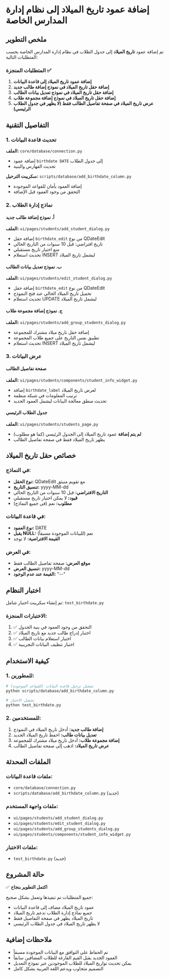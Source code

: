 # إضافة عمود تاريخ الميلاد إلى نظام إدارة المدارس الخاصة

## ملخص التطوير

تم إضافة عمود **تاريخ الميلاد** إلى جدول الطلاب في نظام إدارة المدارس الخاصة بحسب المتطلبات التالية:

### المتطلبات المنجزة ✅

1. **إضافة عمود تاريخ الميلاد إلى قاعدة البيانات**
2. **إضافة حقل تاريخ الميلاد في نموذج إضافة طالب جديد**
3. **إضافة حقل تاريخ الميلاد في نموذج تعديل بيانات الطالب**
4. **إضافة حقل تاريخ الميلاد في نموذج إضافة مجموعة طلاب**
5. **عرض تاريخ الميلاد في صفحة تفاصيل الطالب فقط (لا يظهر في جدول الطلاب الرئيسي)**

## التفاصيل التقنية

### 1. تحديث قاعدة البيانات

**الملف:** `core/database/connection.py`
- إضافة عمود `birthdate DATE` إلى جدول الطلاب
- تحديث الفهارس والبنية

**سكريبت الترحيل:** `scripts/database/add_birthdate_column.py`
- إضافة العمود بأمان للقواعد الموجودة
- التحقق من وجود العمود قبل الإضافة

### 2. نماذج إدارة الطلاب

#### أ. نموذج إضافة طالب جديد
**الملف:** `ui/pages/students/add_student_dialog.py`
- إضافة حقل `birthdate_edit` من نوع QDateEdit
- تاريخ افتراضي: قبل 10 سنوات من التاريخ الحالي
- منع اختيار تاريخ مستقبلي
- تحديث استعلام INSERT ليشمل تاريخ الميلاد

#### ب. نموذج تعديل بيانات الطالب
**الملف:** `ui/pages/students/edit_student_dialog.py`
- إضافة حقل `birthdate_edit` من نوع QDateEdit
- تحميل تاريخ الميلاد الحالي عند فتح النموذج
- تحديث استعلام UPDATE ليشمل تاريخ الميلاد

#### ج. نموذج إضافة مجموعة طلاب
**الملف:** `ui/pages/students/add_group_students_dialog.py`
- إضافة حقل تاريخ ميلاد مشترك للمجموعة
- تطبيق نفس التاريخ على جميع طلاب المجموعة
- تحديث استعلام INSERT ليشمل تاريخ الميلاد

### 3. عرض البيانات

#### صفحة تفاصيل الطالب
**الملف:** `ui/pages/students/components/student_info_widget.py`
- إضافة `birthdate_label` لعرض تاريخ الميلاد
- ترتيب المعلومات في شبكة منظمة
- تحديث منطق معالجة البيانات ليشمل العمود الجديد

#### جدول الطلاب الرئيسي
**الملف:** `ui/pages/students/students_page.py`
- **لم يتم إضافة** عمود تاريخ الميلاد إلى الجدول الرئيسي (كما هو مطلوب)
- يظهر تاريخ الميلاد فقط في صفحة تفاصيل الطالب

## خصائص حقل تاريخ الميلاد

### في النماذج:
- **نوع الحقل:** QDateEdit مع تقويم منبثق
- **تنسيق التاريخ:** yyyy-MM-dd
- **التاريخ الافتراضي:** قبل 10 سنوات من التاريخ الحالي
- **قيود:** لا يمكن اختيار تاريخ مستقبلي
- **مطلوب:** نعم (في جميع النماذج)

### في قاعدة البيانات:
- **نوع العمود:** DATE
- **يقبل NULL:** نعم (للبيانات الموجودة مسبقاً)
- **القيمة الافتراضية:** لا توجد

### في العرض:
- **موقع العرض:** صفحة تفاصيل الطالب فقط
- **تنسيق العرض:** yyyy-MM-dd
- **القيمة عند عدم الوجود:** "--"

## اختبار النظام

تم إنشاء سكريبت اختبار شامل: `test_birthdate.py`

### الاختبارات المنجزة:
1. ✅ التحقق من وجود العمود في بنية الجدول
2. ✅ اختبار إدراج طالب جديد مع تاريخ الميلاد
3. ✅ اختبار استعلام بيانات الطالب
4. ✅ اختبار تنظيف البيانات التجريبية

## كيفية الاستخدام

### 1. للمطورين:
```bash
# تشغيل ترحيل قاعدة البيانات (للقواعد الموجودة)
python scripts/database/add_birthdate_column.py

# تشغيل الاختبار
python test_birthdate.py
```

### 2. للمستخدمين:
1. **إضافة طالب جديد:** أدخل تاريخ الميلاد في النموذج
2. **تعديل بيانات طالب:** احفظ تاريخ الميلاد الجديد
3. **إضافة مجموعة طلاب:** أدخل تاريخ ميلاد مشترك للمجموعة
4. **عرض تاريخ الميلاد:** اذهب إلى صفحة تفاصيل الطالب

## الملفات المحدثة

### ملفات قاعدة البيانات:
- `core/database/connection.py`
- `scripts/database/add_birthdate_column.py` (جديد)

### ملفات واجهة المستخدم:
- `ui/pages/students/add_student_dialog.py`
- `ui/pages/students/edit_student_dialog.py`
- `ui/pages/students/add_group_students_dialog.py`
- `ui/pages/students/components/student_info_widget.py`

### ملفات الاختبار:
- `test_birthdate.py` (جديد)

## حالة المشروع

✅ **اكتمل التطوير بنجاح**

جميع المتطلبات تم تنفيذها وتعمل بشكل صحيح:
- عمود تاريخ الميلاد مضاف إلى قاعدة البيانات
- جميع نماذج إدارة الطلاب تدعم تاريخ الميلاد
- تاريخ الميلاد يظهر في صفحة التفاصيل فقط
- لا يظهر تاريخ الميلاد في جدول الطلاب الرئيسي

## ملاحظات إضافية

- تم الحفاظ على التوافق مع البيانات الموجودة مسبقاً
- العمود الجديد يقبل القيم الفارغة للطلاب المضافين سابقاً
- يمكن تحديث تواريخ الميلاد للطلاب الموجودين عبر نموذج التعديل
- التصميم متجاوب ويدعم اللغة العربية بشكل كامل
